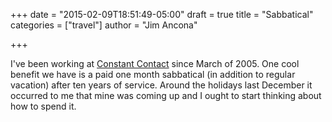 +++
date = "2015-02-09T18:51:49-05:00"
draft = true
title = "Sabbatical"
categories = ["travel"]
author = "Jim Ancona"

+++

I've been working at [Constant Contact](http://constantcontact.com)
since March of 2005. One cool benefit we have is a paid one month
sabbatical (in addition to regular vacation) after ten years of
service. Around the holidays last December it occurred to me that mine
was coming up and I ought to start thinking about how to spend it. 
